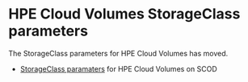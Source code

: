 # HPE Cloud Volumes StorageClass parameters

The StorageClass parameters for HPE Cloud Volumes has moved.

* [StorageClass paramaters](https://scod.hpedev.io/flexvolume_driver/container_provider/index.html#hpe_cloud_volumes_storageclass_parameters) for HPE Cloud Volumes on SCOD
